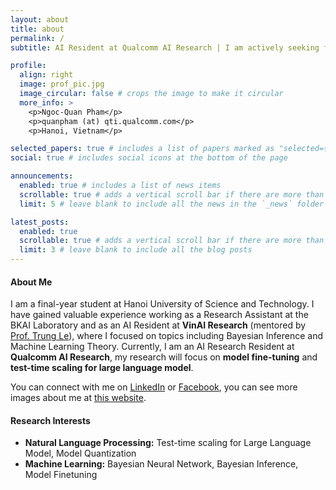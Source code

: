 ```yaml
---
layout: about
title: about
permalink: /
subtitle: AI Resident at Qualcomm AI Research | I am actively seeking for PhD opportunities.

profile:
  align: right
  image: prof_pic.jpg
  image_circular: false # crops the image to make it circular
  more_info: >
    <p>Ngoc-Quan Pham</p>
    <p>quanpham (at) qti.qualcomm.com</p>
    <p>Hanoi, Vietnam</p>

selected_papers: true # includes a list of papers marked as "selected={true}"
social: true # includes social icons at the bottom of the page

announcements:
  enabled: true # includes a list of news items
  scrollable: true # adds a vertical scroll bar if there are more than 3 news items
  limit: 5 # leave blank to include all the news in the `_news` folder

latest_posts:
  enabled: true
  scrollable: true # adds a vertical scroll bar if there are more than 3 new posts items
  limit: 3 # leave blank to include all the blog posts
---
```


#### **About Me**

I am a final-year student at Hanoi University of Science and Technology. I have gained valuable experience working as a Research Assistant at the BKAI Laboratory and as an AI Resident at **VinAI Research** (mentored by [Prof. Trung Le](https://research.monash.edu/en/persons/trung-le)), where I focused on topics including Bayesian Inference and Machine Learning Theory. Currently, I am an AI Research Resident at **Qualcomm AI Research**, my research will focus on **model fine-tuning** and **test-time scaling for large language model**.

You can connect with me on [LinkedIn](https://www.linkedin.com/in/ngocquanai/) or [Facebook](https://facebook.com/ngocquanofficial), you can see more images about me at [this website](https://travel.ngocquan.com).

#### **Research Interests**

- **Natural Language Processing:** Test-time scaling for Large Language Model, Model Quantization
- **Machine Learning:** Bayesian Neural Network, Bayesian Inference, Model Finetuning
